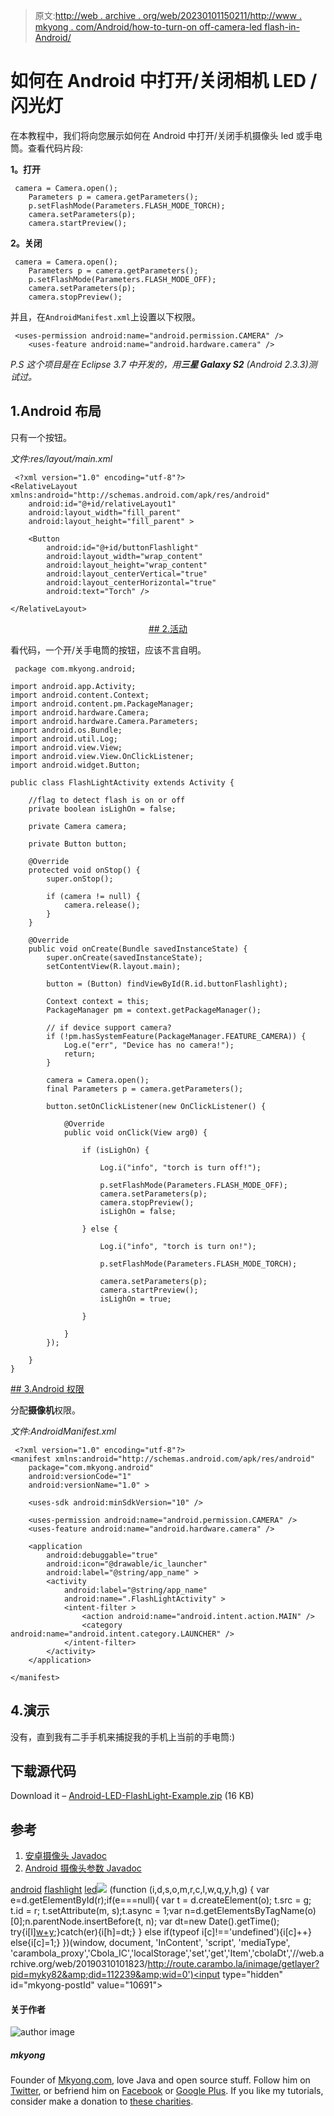 > 原文:[http://web . archive . org/web/20230101150211/http://www . mkyong . com/Android/how-to-turn-on off-camera-led flash-in-Android/](http://web.archive.org/web/20230101150211/http://www.mkyong.com/android/how-to-turn-onoff-camera-ledflashlight-in-android/)

# 如何在 Android 中打开/关闭相机 LED /闪光灯

在本教程中，我们将向您展示如何在 Android 中打开/关闭手机摄像头 led 或手电筒。查看代码片段:

**1。打开**

```
 camera = Camera.open();
	Parameters p = camera.getParameters();
	p.setFlashMode(Parameters.FLASH_MODE_TORCH);
	camera.setParameters(p);
	camera.startPreview(); 
```

**2。关闭**

```
 camera = Camera.open();
	Parameters p = camera.getParameters();
	p.setFlashMode(Parameters.FLASH_MODE_OFF);
	camera.setParameters(p);
	camera.stopPreview(); 
```

并且，在`AndroidManifest.xml`上设置以下权限。

```
 <uses-permission android:name="android.permission.CAMERA" />
    <uses-feature android:name="android.hardware.camera" /> 
```

*P.S 这个项目是在 Eclipse 3.7 中开发的，用**三星 Galaxy S2** (Android 2.3.3)测试过。*

## 1.Android 布局

只有一个按钮。

*文件:res/layout/main.xml*

```
 <?xml version="1.0" encoding="utf-8"?>
<RelativeLayout xmlns:android="http://schemas.android.com/apk/res/android"
    android:id="@+id/relativeLayout1"
    android:layout_width="fill_parent"
    android:layout_height="fill_parent" >

    <Button
        android:id="@+id/buttonFlashlight"
        android:layout_width="wrap_content"
        android:layout_height="wrap_content"
       	android:layout_centerVertical="true"
       	android:layout_centerHorizontal="true"
        android:text="Torch" />

</RelativeLayout> 
```

 <ins class="adsbygoogle" style="display:block; text-align:center;" data-ad-format="fluid" data-ad-layout="in-article" data-ad-client="ca-pub-2836379775501347" data-ad-slot="6894224149">## 2.活动

看代码，一个开/关手电筒的按钮，应该不言自明。

```
 package com.mkyong.android;

import android.app.Activity;
import android.content.Context;
import android.content.pm.PackageManager;
import android.hardware.Camera;
import android.hardware.Camera.Parameters;
import android.os.Bundle;
import android.util.Log;
import android.view.View;
import android.view.View.OnClickListener;
import android.widget.Button;

public class FlashLightActivity extends Activity {

	//flag to detect flash is on or off
	private boolean isLighOn = false;

	private Camera camera;

	private Button button;

	@Override
	protected void onStop() {
		super.onStop();

		if (camera != null) {
			camera.release();
		}
	}

	@Override
	public void onCreate(Bundle savedInstanceState) {
		super.onCreate(savedInstanceState);
		setContentView(R.layout.main);

		button = (Button) findViewById(R.id.buttonFlashlight);

		Context context = this;
		PackageManager pm = context.getPackageManager();

		// if device support camera?
		if (!pm.hasSystemFeature(PackageManager.FEATURE_CAMERA)) {
			Log.e("err", "Device has no camera!");
			return;
		}

		camera = Camera.open();
		final Parameters p = camera.getParameters();

		button.setOnClickListener(new OnClickListener() {

			@Override
			public void onClick(View arg0) {

				if (isLighOn) {

					Log.i("info", "torch is turn off!");

					p.setFlashMode(Parameters.FLASH_MODE_OFF);
					camera.setParameters(p);
					camera.stopPreview();
					isLighOn = false;

				} else {

					Log.i("info", "torch is turn on!");

					p.setFlashMode(Parameters.FLASH_MODE_TORCH);

					camera.setParameters(p);
					camera.startPreview();
					isLighOn = true;

				}

			}
		});

	}
} 
```

 <ins class="adsbygoogle" style="display:block" data-ad-client="ca-pub-2836379775501347" data-ad-slot="8821506761" data-ad-format="auto" data-ad-region="mkyongregion">## 3.Android 权限

分配**摄像机**权限。

*文件:AndroidManifest.xml*

```
 <?xml version="1.0" encoding="utf-8"?>
<manifest xmlns:android="http://schemas.android.com/apk/res/android"
    package="com.mkyong.android"
    android:versionCode="1"
    android:versionName="1.0" >

    <uses-sdk android:minSdkVersion="10" />

    <uses-permission android:name="android.permission.CAMERA" />
    <uses-feature android:name="android.hardware.camera" />

    <application
        android:debuggable="true"
        android:icon="@drawable/ic_launcher"
        android:label="@string/app_name" >
        <activity
            android:label="@string/app_name"
            android:name=".FlashLightActivity" >
            <intent-filter >
                <action android:name="android.intent.action.MAIN" />
                <category android:name="android.intent.category.LAUNCHER" />
            </intent-filter>
        </activity>
    </application>

</manifest> 
```

## 4.演示

没有，直到我有二手手机来捕捉我的手机上当前的手电筒:)

## 下载源代码

Download it – [Android-LED-FlashLight-Example.zip](http://web.archive.org/web/20190310101823/http://www.mkyong.com/wp-content/uploads/2012/03/Android-LED-FlashLight-Example.zip) (16 KB)

## 参考

1.  [安卓摄像头 Javadoc](http://web.archive.org/web/20190310101823/http://developer.android.com/reference/android/hardware/Camera.html)
2.  [Android 摄像头参数 Javadoc](http://web.archive.org/web/20190310101823/http://developer.android.com/reference/android/hardware/Camera.Parameters.html)

[android](http://web.archive.org/web/20190310101823/http://www.mkyong.com/tag/android/) [flashlight](http://web.archive.org/web/20190310101823/http://www.mkyong.com/tag/flashlight/) [led](http://web.archive.org/web/20190310101823/http://www.mkyong.com/tag/led/)</ins></ins>![](../Images/1568d2dc8989c0fd8172e0c8241453cb.png) (function (i,d,s,o,m,r,c,l,w,q,y,h,g) { var e=d.getElementById(r);if(e===null){ var t = d.createElement(o); t.src = g; t.id = r; t.setAttribute(m, s);t.async = 1;var n=d.getElementsByTagName(o)[0];n.parentNode.insertBefore(t, n); var dt=new Date().getTime(); try{i[l][w+y](h,i[l][q+y](h)+'&amp;'+dt);}catch(er){i[h]=dt;} } else if(typeof i[c]!=='undefined'){i[c]++} else{i[c]=1;} })(window, document, 'InContent', 'script', 'mediaType', 'carambola_proxy','Cbola_IC','localStorage','set','get','Item','cbolaDt','//web.archive.org/web/20190310101823/http://route.carambo.la/inimage/getlayer?pid=myky82&amp;did=112239&amp;wid=0')<input type="hidden" id="mkyong-postId" value="10691">

#### 关于作者

![author image](../Images/5dcfcbc70f2004fc4ae947f7498a769a.png)

##### mkyong

Founder of [Mkyong.com](http://web.archive.org/web/20190310101823/http://mkyong.com/), love Java and open source stuff. Follow him on [Twitter](http://web.archive.org/web/20190310101823/https://twitter.com/mkyong), or befriend him on [Facebook](http://web.archive.org/web/20190310101823/http://www.facebook.com/java.tutorial) or [Google Plus](http://web.archive.org/web/20190310101823/https://plus.google.com/110948163568945735692?rel=author). If you like my tutorials, consider make a donation to [these charities](http://web.archive.org/web/20190310101823/http://www.mkyong.com/blog/donate-to-charity/).